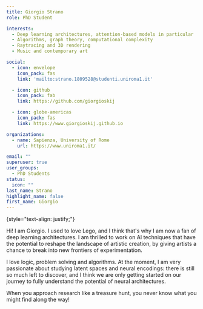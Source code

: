 ```yaml
---
title: Giorgio Strano
role: PhD Student

interests:
  - Deep learning architectures, attention-based models in particular
  - Algorithms, graph theory, computational complexity 
  - Raytracing and 3D rendering
  - Music and contemporary art

social:
  - icon: envelope
    icon_pack: fas
    link: 'mailto:strano.1809528@studenti.uniroma1.it'

  - icon: github
    icon_pack: fab
    link: https://github.com/giorgioskij

  - icon: globe-americas
    icon_pack: fas
    link: https://www.giorgioskij.github.io

organizations:
  - name: Sapienza, University of Rome
    url: https://www.uniroma1.it/

email: ""
superuser: true
user_groups:
  - PhD Students
status:
  icon: ""
last_name: Strano
highlight_name: false
first_name: Giorgio
---
```



{style="text-align: justify;"}

Hi! I am Giorgio. I used to love Lego, and I think that's why I am now a fan of deep learning architectures.
I am thrilled to work on AI techniques that have the potential to reshape the landscape of artistic creation, by giving artists a chance to break into new frontiers of experimentation.

I love logic, problem solving and algorithms. At the moment, I am very passionate about studying latent spaces and neural encodings: 
there is still so much left to discover, and I think we are only getting started on our journey to fully understand the potential of neural architectures.

When you approach research like a treasure hunt, you never know what you might find along the way!



